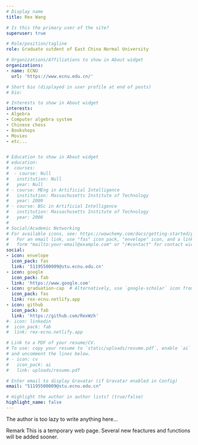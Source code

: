 ```yaml
---
# Display name
title: Rex Wang

# Is this the primary user of the site?
superuser: true

# Role/position/tagline
role: Graduate sutdent of East China Normal University

# Organizations/Affiliations to show in About widget
organizations:
- name: ECNU
  url: 'https://www.ecnu.edu.cn/'

# Short bio (displayed in user profile at end of posts)
# bio: 

# Interests to show in About widget
interests:
- Algebra
- Computer algebra system
- Chinese chess
- Bookshops
- Movies
- etc...


# Education to show in About widget
# education:
#  courses:
#  - course: Null
#   institution: Null
#   year: Null
# - course: MEng in Artificial Intelligence
#   institution: Massachusetts Institute of Technology
#   year: 2009
# - course: BSc in Artificial Intelligence
#   institution: Massachusetts Institute of Technology
#   year: 2008
#
# Social/Academic Networking
# For available icons, see: https://wowchemy.com/docs/getting-started/page-builder/#icons
#   For an email link, use "fas" icon pack, "envelope" icon, and a link in the
#   form "mailto:your-email@example.com" or "/#contact" for contact widget.
social:
- icon: envelope
  icon_pack: fas
  link: '51195500009@stu.ecnu.edu.cn'
- icon: google
  icon_pack: fab
  link: 'https://www.google.com'
- icon: graduation-cap  # Alternatively, use `google-scholar` icon from `ai` icon pack
  icon_pack: fas
  link: rex-ecnu.netlify.app
- icon: github
  icon_pack: fab
  link: 'https://github.com/RexWzh'
#- icon: linkedin
#  icon_pack: fab
#  link: rex-ecnu.netlify.app

# Link to a PDF of your resume/CV.
# To use: copy your resume to `static/uploads/resume.pdf`, enable `ai` icons in `params.toml`, 
# and uncomment the lines below.
# - icon: cv
#   icon_pack: ai
#   link: uploads/resume.pdf

# Enter email to display Gravatar (if Gravatar enabled in Config)
email: "51195500009@stu.ecnu.edu.cn"

# Highlight the author in author lists? (true/false)
highlight_name: false
---
```


The author is too lazy to write anything here...

Remark
    This is a temporary web page. Several new feactures and functions will be added sooner.

